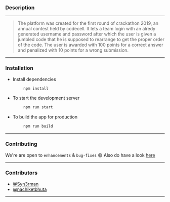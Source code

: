 
### Description 
-----------------------------------------

>The platform was created for the first round of crackathon 2019, an annual contest held by codecell. It lets a team login with an alredy generated username and password after which the user is given a jumbled code that he is supposed to rearrange to get the proper order of the code. The user is awarded with 100 points for a correct answer and penalized with 10 points for a wrong submission.

------------------------------------------
### Installation

* Install dependencies
```sh
        npm install
```

* To start the development server
```sh
        npm run start
```

* To build the app for production
```sh
        npm run build
```

------------------------------------------
### Contributing

 We're are open to `enhancements` & `bug-fixes` :smile: Also do have a look [here](./CONTRIBUTING.md)

------------------------------------------
### Contributors

- [@Syn3rman](https://github.com/Syn3rman)
- [@nachiketbhuta](https://github.com/nachiketbhuta)
  
------------------------------------------
